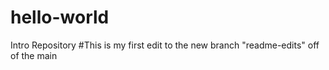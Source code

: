 # hello-world
Intro Repository
#This is my first edit to the new branch "readme-edits" off of the main
